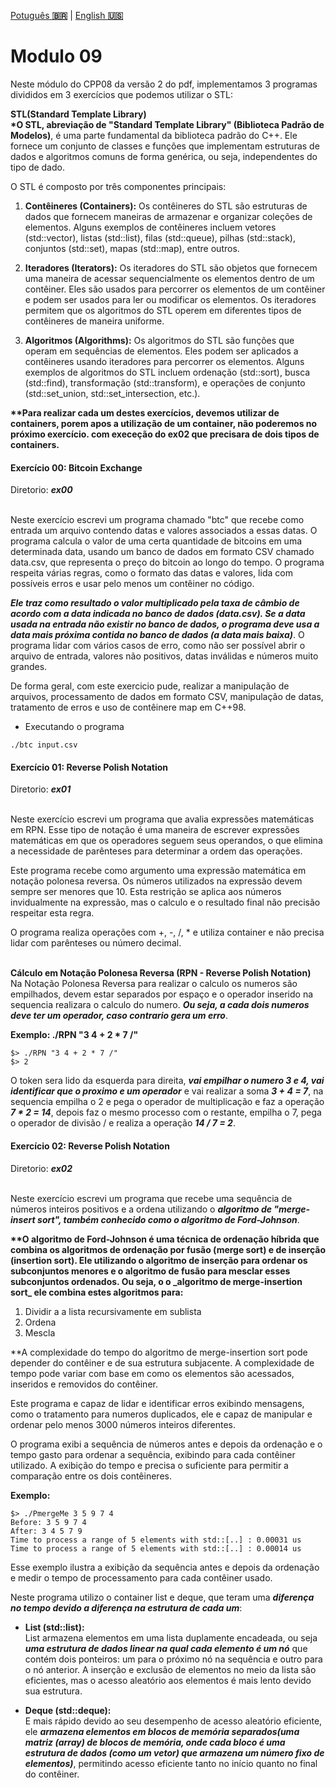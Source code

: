 <a href="" target="_blank">Potuguês **🇧🇷**</a> | <a href="./README_en.md" target="_blank">English **🇺🇸**</a>

# Modulo 09
Neste módulo do CPP08 da versão 2 do pdf, implementamos 3 programas divididos em 3 exercícios que podemos utilizar o STL:

**STL(Standard Template Library)**</br>
<b>*O STL, abreviação de "Standard Template Library" (Biblioteca Padrão de Modelos)</b>, é uma parte fundamental da biblioteca padrão do C++. Ele fornece um conjunto de classes e funções que implementam estruturas de dados e algoritmos comuns de forma genérica, ou seja, independentes do tipo de dado.

O STL é composto por três componentes principais:

1. **Contêineres (Containers):** Os contêineres do STL são estruturas de dados que fornecem maneiras de armazenar e organizar coleções de elementos. Alguns exemplos de contêineres incluem vetores (std::vector), listas (std::list), filas (std::queue), pilhas (std::stack), conjuntos (std::set), mapas (std::map), entre outros.

2. **Iteradores (Iterators):** Os iteradores do STL são objetos que fornecem uma maneira de acessar sequencialmente os elementos dentro de um contêiner. Eles são usados para percorrer os elementos de um contêiner e podem ser usados para ler ou modificar os elementos. Os iteradores permitem que os algoritmos do STL operem em diferentes tipos de contêineres de maneira uniforme.

3. **Algoritmos (Algorithms):** Os algoritmos do STL são funções que operam em sequências de elementos. Eles podem ser aplicados a contêineres usando iteradores para percorrer os elementos. Alguns exemplos de algoritmos do STL incluem ordenação (std::sort), busca (std::find), transformação (std::transform), e operações de conjunto (std::set_union, std::set_intersection, etc.).

<b>**Para realizar cada um destes exercícios, devemos utilizar de containers, porem apos a utilização de um container, não poderemos no próximo exercício. com execeção do ex02 que precisara de dois tipos de containers.</b>

#### Exercício 00: Bitcoin Exchange
Diretorio: _**ex00**_</br></br>

Neste exercício escrevi um programa chamado "btc" que recebe como entrada um arquivo contendo datas e valores associados a essas datas. O programa calcula o valor de uma certa quantidade de bitcoins em uma determinada data, usando um banco de dados em formato CSV chamado data.csv, que representa o preço do bitcoin ao longo do tempo. O programa respeita várias regras, como o formato das datas e valores, lida com possíveis erros e usar pelo menos um contêiner no código.

_**Ele traz como resultado o valor multiplicado pela taxa de câmbio de acordo com a data indicada no banco de dados (data.csv). Se a data usada na entrada não existir no banco de dados, o programa deve usa a data mais próxima contida no banco de dados (a data mais baixa)**_. O programa lidar com vários casos de erro, como não ser possível abrir o arquivo de entrada, valores não positivos, datas inválidas e números muito grandes.

De forma geral, com este exercicio pude,  realizar a manipulação de arquivos, processamento de dados em formato CSV, manipulação de datas, tratamento de erros e uso de contêinere map em C++98.

- Executando o programa
```
./btc input.csv
```

#### Exercício 01:  Reverse Polish Notation
Diretorio: _**ex01**_</br></br>

Neste exercício escrevi um programa que avalia expressões matemáticas em RPN. Esse tipo de notação é uma maneira de escrever expressões matemáticas em que os operadores seguem seus operandos, o que elimina a necessidade de parênteses para determinar a ordem das operações.

Este programa recebe como argumento uma expressão matemática em notação polonesa reversa. Os números utilizados na expressão devem sempre ser menores que 10. Esta restrição se aplica aos números invidualmente na expressão, mas o calculo e o resultado final não precisão respeitar esta regra.

O programa realiza operações com +, -, /, * e utiliza container e não precisa lidar com parênteses  ou número decimal.</br></br>

**Cálculo em Notação Polonesa Reversa (RPN - Reverse Polish Notation)**</br>
Na Notação Polonesa Reversa para realizar o calculo os numeros são empilhados, devem estar separados por espaço e o operador inserido na sequencia realizara o calculo do numero. _**Ou seja, a cada dois numeros deve ter um operador, caso contrario gera um erro**_.

**Exemplo: ./RPN "3 4 + 2 * 7 /"**
```
$> ./RPN "3 4 + 2 * 7 /"
$> 2
```
O token sera lido da esquerda para direita, _**vai empilhar o numero 3 e 4, vai identificar que o proximo e um operador**_ e vai realizar a soma _**3 + 4 = 7**_, na sequencia empilha o 2 e pega o operador de multiplicação e faz a operação _**7 * 2 = 14**_, depois faz o mesmo processo com o restante, empilha o 7, pega o operador de divisão / e realiza a operação _**14 / 7 = 2**_.

#### Exercício 02:  Reverse Polish Notation
Diretorio: _**ex02**_</br></br>

Neste exercício escrevi um programa que recebe uma sequência de números inteiros positivos e a ordena utilizando o _**algoritmo de "merge-insert sort", também conhecido como o algoritmo de Ford-Johnson**_. 

<b>
**O algoritmo de Ford-Johnson é uma técnica de ordenação híbrida que combina os algoritmos de ordenação por fusão (merge sort) e de inserção (insertion sort). Ele utilizando o algoritmo de inserção para ordenar os subconjuntos menores e o algoritmo de fusão para mesclar esses subconjuntos ordenados. Ou seja, o o _algoritmo de merge-insertion sort_ ele combina estes algoritmos para:</b>

1. Dividir a a lista recursivamente em sublista
2. Ordena
3. Mescla

**A complexidade do tempo do algoritmo de merge-insertion sort pode depender do contêiner e de sua estrutura subjacente. A complexidade de tempo pode variar com base em como os elementos são acessados, inseridos e removidos do contêiner.


Este programa e capaz de lidar e identificar erros exibindo mensagens, como o tratamento para numeros duplicados, ele e capaz de manipular e ordenar pelo menos 3000 números inteiros diferentes.

O programa exibi a sequência de números antes e depois da ordenação e o tempo gasto para ordenar a sequência, exibindo para cada contêiner utilizado. A exibição do tempo e precisa o suficiente para permitir a comparação entre os dois contêineres.

**Exemplo:**</br>
```
$> ./PmergeMe 3 5 9 7 4
Before: 3 5 9 7 4
After: 3 4 5 7 9
Time to process a range of 5 elements with std::[..] : 0.00031 us
Time to process a range of 5 elements with std::[..] : 0.00014 us
```
Esse exemplo ilustra a exibição da sequência antes e depois da ordenação e medir o tempo de processamento para cada contêiner usado.

Neste programa utilizo o container list e deque, que teram uma _**diferença no tempo devido a diferença na estrutura de cada um**_:
- **List (std::list):** </br>
List armazena elementos em uma lista duplamente encadeada, ou seja _**uma estrutura de dados linear na qual cada elemento é um nó**_ que contém dois ponteiros: um para o próximo nó na sequência e outro para o nó anterior. A inserção e exclusão de elementos no meio da lista são eficientes, mas o acesso aleatório aos elementos é mais lento devido sua estrutura.

- **Deque (std::deque):** </br>
E mais rápido devido ao seu desempenho de acesso aleatório eficiente, ele _**armazena elementos em blocos de memória separados(uma matriz (array) de blocos de memória, onde cada bloco é uma estrutura de dados (como um vetor) que armazena um número fixo de elementos)**_, permitindo acesso eficiente tanto no início quanto no final do contêiner.
